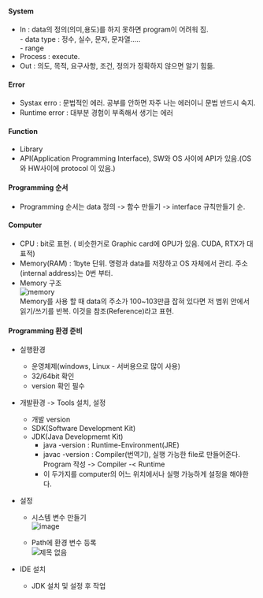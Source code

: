 #### System  
 - In : data의 정의(의미,용도)를 하지 못하면 program이 어려워 짐.  
        - data type : 정수, 실수, 문자, 문자열.....  
        - range  
 - Process : execute.  
 - Out : 의도, 목적, 요구사항, 조건, 정의가 정확하지 않으면 알기 힘듦.  
 
#### Error  
 - Systax erro : 문법적인 에러. 공부를 안하면 자주 나는 에러이니 문법 반드시 숙지.  
 - Runtime error : 대부분 경험이 부족해서 생기는 에러  
  
#### Function
 - Library
 - API(Application Programming Interface), SW와 OS 사이에 API가 있음.(OS와 HW사이에 protocol 이 있음.)  
  
#### Programming 순서  
 - Programming 순서는 data 정의 -> 함수 만들기 -> interface 규칙만들기 순.  

#### Computer  
 - CPU : bit로 표현. ( 비슷한거로 Graphic card에 GPU가 있음. CUDA, RTX가 대표적)  
 - Memory(RAM) : 1byte 단위. 명령과 data를 저장하고 OS 자체에서 관리. 주소(internal address)는 0번 부터.  
 - Memory 구조  
    ![memory](https://user-images.githubusercontent.com/67041069/85295932-9a6e9f80-b4db-11ea-9ec4-08fce7b389c4.PNG)  
    Memory를 사용 할 때 data의 주소가 100~103만큼 잡혀 있다면 저 범위 안에서 읽기/쓰기를 반복. 이것을 참조(Reference)라고 표현. 

#### Programming 환경 준비  
 - 실행환경
    - 운영체제(windows, Linux - 서버용으로 많이 사용)  
    - 32/64bit 확인  
    - version 확인 필수  
 
 - 개발환경 -> Tools 설치, 설정
    - 개발 version  
    - SDK(Software Development Kit)  
    - JDK(Java Developmemt Kit)  
      - java -version : Runtime-Environment(JRE)
      - javac -version : Compiler(번역기), 실행 가능한 file로 만들어준다. Program 작성 -> Compiler -< Runtime  
      - 이 두가지를 computer의 어느 위치에서나 실행 가능하게 설정을 해야한다.  
 
 - 설정  
    - 시스템 변수 만들기  
       ![image](https://user-images.githubusercontent.com/67041069/85713371-430f4000-b724-11ea-9318-de3a49d5e7b8.png)  

    - Path에 환경 변수 등록  
       ![제목 없음](https://user-images.githubusercontent.com/67041069/85713714-9d100580-b724-11ea-8182-cfbcd470de18.png)    

 - IDE 설치  
    - JDK 설치 및 설정 후 작업

 
